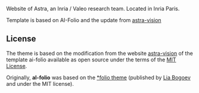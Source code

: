 Website of Astra, an Inria / Valeo research team. Located in Inria Paris.

Template is based on AI-Folio and the update from [astra-vision]()

## License

The theme is based on the modification from the website [astra-vision](https://astra-vision.github.io) of the template ai-folio available as open source under the terms of the [MIT License](https://github.com/alshedivat/al-folio/blob/master/LICENSE).

Originally, **al-folio** was based on the [\*folio theme](https://github.com/bogoli/-folio) (published by [Lia Bogoev](https://liabogoev.com) and under the MIT license).
